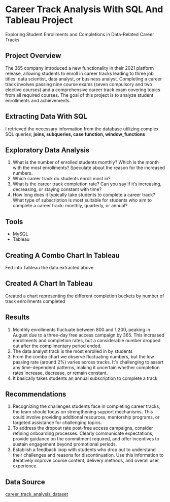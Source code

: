 # Career Track Analysis With SQL And Tableau Project

Exploring Student Enrollments and Completions in Data-Related Career Tracks 

## Project Overview

The 365 company introduced a new functionality in their 2021 platform release, allowing students to enroll in career tracks leading to three job titles: data scientist, data analyst, or business analyst. Completing a career track involves passing nine course exams (seven compulsory and two elective courses) and a comprehensive career track exam covering topics from all required courses. The goal of this project is to analyze student enrollments and achievements. 


## Extracting Data With SQL

I retrieved the necessary information from the database utilizing complex SQL queries; **joins, subqueries, case function, window_functions**


## Exploratory Data Analysis

1. What is the number of enrolled students monthly? Which is the month with the most enrollments? Speculate about the reason for the increased numbers.
2. Which career track do students enroll most in?
3. What is the career track completion rate? Can you say if it’s increasing, decreasing, or staying constant with time?
4. How long does it typically take students to complete a career track? What type of subscription is most suitable for students who aim to complete a career track: monthly, quarterly, or annual?

## Tools

- MySQL
- Tableau


## Creating A Combo Chart In Tableau
Fed into Tableau the data extracted above

## Created A Chart In Tableau

Created a chart representing the different completion buckets by number of track enrollments completed


## Results

1. Monthly enrollments fluctuate between 800 and 1,200, peaking in August due to a three-day free access campaign by 365. This increased enrollments and completion rates, but a considerable number dropped out after the complimentary period ended.
2. The data analyst track is the most enrolled in by students
3. From the combo chart we observe fluctuating numbers, but the low passing rate (around 2%) varies across tracks. It's challenging to assert any time-dependent patterns, making it uncertain whether completion rates increase, decrease, or remain constant.
4. It basically takes students an annual subscription to complete a track

## Recommendations

1. Recognizing the challenges students face in completing career tracks, the team should focus on strengthening support mechanisms. This could involve providing additional resources, mentorship programs, or targeted assistance for challenging topics.
2. To address the dropout rate post-free access campaigns, consider refining onboarding processes. Clearly communicate expectations, provide guidance on the commitment required, and offer incentives to sustain engagement beyond promotional periods.
3. Establish a feedback loop with students who drop out to understand their challenges and reasons for discontinuation. Use this information to iteratively improve course content, delivery methods, and overall user experience.

## Data Source
[career_track_analysis_dataset](https://learn.365datascience.com/projects/career-track-analysis-with-sql-and-tableau/)






